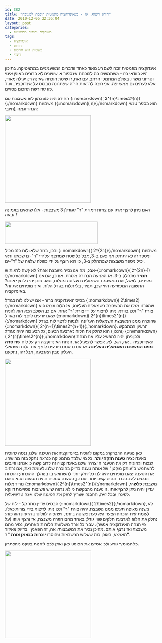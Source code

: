 ```yaml
---
id: 882
title: "חידת ריצוף, או - כשאינדוקציה מתמטית הופכת למגניבה"
date: 2010-12-05 22:36:04
layout: post
categories: 
  - משחקים וחידות מתמטיות
tags: 
  - אינדוקציה
  - חידות
  - פשטות היא תחכום
  - ריצוף
---
```

אינדוקציה מתמטית זוכה לשם רע מאוד כאחד הדברים המשעממים במתמטיקה. בתיכון היא בוודאי כזו - משתמשים בה להוכחת אינספור אי שוויונים לא ברורים באופן איטי וטרחני משהו. בעולם המתמטי הרחב, עם זאת, זו שיטת הוכחה שאינה רק יעילה מאוד, אלא לעתים גם ממש יפה. אני רוצה להראות חידה שפתרונה מבוסס על אינדוקציה, ועוד כזו שדורשת תחכום מסויים.

החידה היא כזו: נתון לוח משבצות עם {::nomarkdown}\( 2^{n}\times2^{n}\){:/nomarkdown} משבצות ({::nomarkdown}\( n\){:/nomarkdown} הוא מספר טבעי חיובי). הנה דוגמה:

<a href="http://www.gadial.net/wp-content/uploads/2010/12/board.png"><img class="alignnone size-full wp-image-884" title="board" src="http://www.gadial.net/wp-content/uploads/2010/12/board.png" alt="" width="284" height="288" /></a>

האם ניתן לרצף אותו עם צורות דמויות "ר" שגודלן 3 משבצות - אלו שרואים בתמונה הבאה?

<a href="http://www.gadial.net/wp-content/uploads/2010/12/tiles.png"><img class="alignnone size-full wp-image-885" title="tiles" src="http://www.gadial.net/wp-content/uploads/2010/12/tiles.png" alt="" width="306" height="73" /></a>

ובכן, ברור שלא: לוח כזה מכיל {::nomarkdown}\( 2^{2n}\){:/nomarkdown} משבצות ומספר זה לא יתחלק אף פעם ב-3, אבל כל שטח שמרוצף על ידי "ר"-ים שכאלו ודאי יכיל מספר משבצות שמתחלק ב-3, כי הוא רוצף על ידי כפולה שלמה של "ר"-ים.

אבל, מה אם נסיר משבצת אחת? לא קשה לראות ש-{::nomarkdown}\( 2^{2n}-1\){:/nomarkdown} <strong>תמיד</strong> מתחלק ב-3. אז המניעה הברורה מוסרת. אם כן, אם אנו מסירים, למשל, את המשבצת השמאלית העליונה מהלוח, האם ניתן יהיה לרצף אותו? התשובה המפתיעה היא שכן, תמיד, בלי תלות בגודל הלוח. ואיך מוכיחים את זה? באינדוקציה.

בסיס האינדוקציה ברור - אם יש לנו לוח בגודל {::nomarkdown}\( 2\times2\){:/nomarkdown} שהסרנו ממנו את המשבצת השמאלית העליונה, אז הלוח עצמו הוא צורת "ר" ולכן בוודאי ניתן לריצוף על ידי צורת "ר" אחת. אם כן, השלב הבא הוא להניח שאנו יודעים לרצף לוח בגודל {::nomarkdown}\( 2^{n}\times2^{n}\){:/nomarkdown} שהוסרה ממנו המשבצת השמאלית העליונה ולנסות לרצף לוח בגודל {::nomarkdown}\( 2^{n+1}\times2^{n+1}\){:/nomarkdown}. הרעיון המתבקש (והנכון) הוא לחלק את הלוח לארבעה רבעים; כל רבע כזה יהיה מגודל {::nomarkdown}\( 2^{n}\times2^{n}\){:/nomarkdown} ולכן ניתן יהיה להפעיל עליו את הנחת האינדוקציה... אה, רגע, לא. אפשר להפעיל את הנחת האינדוקציה רק על לוח ש<strong>הוסרה ממנו המשבצת השמאלית העליונה</strong>. אז אנחנו אמנם יודעים לרצף את הלוח השמאלי העליון מבין הארבעה, אבל זהו, נתקענו.

<a href="http://www.gadial.net/wp-content/uploads/2010/12/board_divided.png"><img class="alignnone size-full wp-image-886" title="board_divided" src="http://www.gadial.net/wp-content/uploads/2010/12/board_divided.png" alt="" width="284" height="288" /></a>

כאן מגיעה ההברקה: במקום להוכיח באינדוקציה את הטענה שלנו, ננסה להוכיח באינדוקציה <strong>טענה חזקה יותר</strong>. כל מי שלמד מתמטיקה כנראה נתקל בזה מתישהו. לנסות ולהוכיח רק את הטענה ה"צרה" שלנו באינדוקציה זה לרוב קשה כי אנחנו חייבים להשתמש ב"עותק מוקטן" של אותה טענה בדיוק בהוכחה שלנו. לעומת זאת, אם נרחיב את הטענה שאנו מוכיחים יהיה לנו כלי חזק יותר להשתמש בו במהלך ההוכחה; והוכחת הבסיס לא בהכרח תהיה קשה יותר. אם כן, הטענה שנוכיח תהיה הטענה הבאה: אם נוריד מלוח {::nomarkdown}\( 2^{n}\times2^{n}\){:/nomarkdown} משבצת <strong>כלשהי</strong>, עדיין יהיה ניתן לרצף אותו. זו טענה מתבקשת כי לא נראה שיש חשיבות מסויימת דווקא לפינה; ובכל זאת, ההבנה שצריך לחזק את הטענה שלנו אינה טריוויאלית.

הבסיס עדיין נותר קל - לוח של {::nomarkdown}\( 2\times2\){:/nomarkdown}, לא משנה מאיפה תעיפו ממנו משבצת, יהיה צורת "ר" ולכן ניתן לריצוף בידי צורות כאלו. לעומת זאת הוכחת הצעד היא כעת פשוטה ביותר, ויפהפיה לחלוטין. הרעיון הוא כזה: נחלק את הלוח לארבעה חלקים שווי גודל; באחד מהם חסרה משבצת, אז נרצף אותו (על פי הנחת האינדוקציה אפשר). עבור כל אחד משלושת הלוחות האחרים, נסיר מהם משבצת ואז נרצף אותם. מהיכן נסיר את המשבצות? אה, זה הפאנץ': בדיוק מאיזור האמצע, באופן כזה ששלוש המשבצות שהוסרו <strong>יוצרות בעצמן צורת "ר"</strong>.

כל המוסיף גורע ולכן אסיים את הפוסט כאן ואתן לכם ליהנות בשקט מהפתרון.

<a href="http://www.gadial.net/wp-content/uploads/2010/12/solution.png"><img class="alignnone size-full wp-image-887" title="solution" src="http://www.gadial.net/wp-content/uploads/2010/12/solution.png" alt="" width="285" height="288" /></a>
